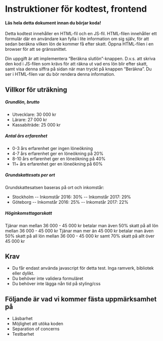 # Instruktioner för kodtest, frontend
#### Läs hela detta dokument innan du börjar koda!

Detta kodtest innehåller en HTML-fil och en JS-fil. HTML-filen innehåller ett formulär där en användare kan fylla i lite information om sig själv, för att sedan beräkna vilken lön de kommer få efter skatt. Öppna HTML-filen i en browser för att se gränssnittet.

Din uppgift är att implementera “Beräkna slutlön”-knappen. D.v.s. att skriva den kod i JS-filen som krävs för att räkna ut vad ens lön blir efter skatt, samt visa denna siffra på sidan när man tryckt på knappen “Beräkna”. Du ser i HTML-filen var du bör rendera denna information.

## Villkor för uträkning

##### Grundlön, brutto
- Utvecklare: 30 000 kr
- Lärare: 27 000 kr
- Kassabiträde: 25 000 kr

##### Antal års erfarenhet
- 0-3 års erfarenhet ger ingen löneökning
- 4-7 års erfarenhet ger en löneökning på 20%
- 8-10 års erfarenhet ger en löneökning på 40%
- 11+ års erfarenhet ger en löneökning på 60%

##### Grundskattesats per ort
Grundskattesatsen baseras på ort och inkomstår:
- Stockholm
-- Inkomstår 2016: 30%
-- Inkomstår 2017: 29%
- Göteborg
-- Inkomstår 2016: 25%
-- Inkomstår 2017: 22%

##### Höginkomsttagarskatt
Tjänar man mellan 36 000 - 45 000 kr betalar man även 50% skatt på all lön mellan 36 000 - 45 000 kr
Tjänar man mer än 45 000 kr betalar man även 50% skatt på all lön mellan 36 000 - 45 000 kr samt 70% skatt på allt över 45 000 kr

## Krav
- Du får endast använda javascript för detta test. Inga ramverk, bibliotek eller dylikt.
- Du behöver inte validera formuläret
- Du behöver inte lägga nån tid på styling/css 

## Följande är vad vi kommer fästa uppmärksamhet på
- Läsbarhet
- Möjlighet att utöka koden
- Separation of concerns
- Testbarhet
